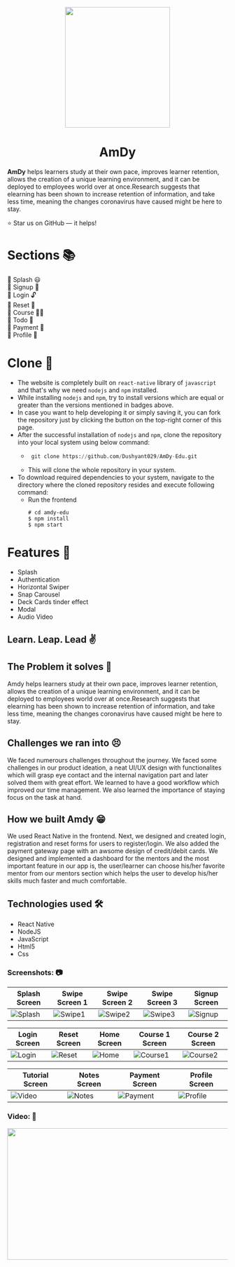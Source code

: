 <p align="center">
    <img src="https://user-images.githubusercontent.com/55031190/133921162-8d1e45de-5463-451e-a3cc-e1a100401a51.png" width="240" height="275">
</p>
<h1 align="center">AmDy</h1>

**AmDy** helps learners study at their own pace, improves learner retention, allows the creation of a unique learning environment, and it can be deployed to employees world over at once.Research suggests that elearning has been shown to increase retention of information, and take less time, meaning the changes coronavirus have caused might be here to stay.

 

⭐ Star us on GitHub — it helps!


# Sections 📚

🏹 Splash 😃\
🏹 Signup 🔐\
🏹 Login 🔓\
🏹 Reset 🔐\
🏹 Course 👨‍🎓\
🏹 Todo 📝\
🏹 Payment 💸\
🏹 Profile 👤

# Clone 📑

- The website is completely built on `react-native` library of `javascript` and that's why we need `nodejs` and `npm` installed.
- While installing `nodejs` and `npm`, try to install versions which are equal or greater than the versions mentioned in badges above.
- In case you want to help developing it or simply saving it, you can fork the repository just by clicking the button on the top-right corner of this page.
- After the successful installation of `nodejs` and `npm`, clone the repository into your local system using below command:
  - ```python
     git clone https://github.com/Dushyant029/AmDy-Edu.git
    ```
  - This will clone the whole repository in your system.
- To download required dependencies to your system, navigate to the directory where the cloned repository resides and execute following command:
  - Run the frontend
     ```
     # cd amdy-edu
     $ npm install
     $ npm start
     ```

# Features 🔌

- Splash
- Authentication
- Horizontal Swiper
- Snap Carousel
- Deck Cards tinder effect
- Modal
- Audio Video 



## Learn. Leap. Lead ✌

## The Problem it solves 🤔
Amdy helps learners study at their own pace, improves learner retention, allows the creation of a unique learning environment, and it can be deployed to employees world over at once.Research suggests that elearning has been shown to increase retention of information, and take less time, meaning the changes coronavirus have caused might be here to stay.

## Challenges we ran into 😣
We faced numerours challenges throughout the journey. We faced some challenges in our product ideation, a neat UI/UX design with functionalites which will grasp eye contact and the internal navigation part and later solved them with great effort. We learned to have a good workflow which improved our time management. We also learned the importance of staying focus on the task at hand.

## How we built Amdy 😁
We used React Native in the frontend. Next, we designed and created login, registration and reset forms for users to register/login. We also added the payment gateway page with an awsome design of credit/debit cards. We designed and implemented a dashboard for the mentors and the most important feature in our app is, the user/learner can choose his/her favorite mentor from our mentors section which helps the user to develop his/her skills much faster and much comfortable.

## Technologies used 🛠️

- React Native
- NodeJS
- JavaScript
- Html5
- Css
    
### Screenshots: 📷

| Splash Screen | Swipe Screen 1 | Swipe Screen 2 | Swipe Screen 3 | Signup Screen |
| --- | --- | --- | --- | --- |
| ![Splash](https://user-images.githubusercontent.com/55031190/133919742-8288c4d3-5327-445b-8a0e-de82968f640e.png) | ![Swipe1](https://user-images.githubusercontent.com/55031190/133919737-5ceaeb39-a38d-49ce-84ad-a9d1ce6cd2b7.png) | ![Swipe2](https://user-images.githubusercontent.com/55031190/133919739-3f5ee923-e705-4830-9a20-d2fbe5ade7df.png) | ![Swipe3](https://user-images.githubusercontent.com/55031190/133919740-9847d80e-b0a2-418d-8598-fe444934dcfe.png) | ![Signup](https://user-images.githubusercontent.com/55031190/133919741-fc35019d-1e66-41be-8ee1-2aca8f70e1ab.png) |

| Login Screen | Reset Screen | Home Screen | Course 1 Screen | Course 2 Screen | 
| --- | --- | --- | --- | --- |
| ![Login](https://user-images.githubusercontent.com/55031190/133919928-41d48eb4-da1a-430a-8603-6e0a17161fc3.png) | ![Reset](https://user-images.githubusercontent.com/55031190/133919930-50b8f60a-1e1a-4a9c-90b6-9fa6eafbd996.png) |![Home](https://user-images.githubusercontent.com/55031190/133919931-e17525f2-e443-4afd-a433-9525ac3c88ee.png)  | ![Course1](https://user-images.githubusercontent.com/55031190/133919933-464ef25c-ca0a-4641-99f8-9eb0b0716750.png) | ![Course2](https://user-images.githubusercontent.com/55031190/133919917-b4b04bb2-a87d-4336-9b41-237c071a4d21.png) |

| Tutorial Screen | Notes Screen | Payment Screen | Profile Screen |
| --- | --- | --- | --- |
| ![Video](https://user-images.githubusercontent.com/55031190/133920285-c3722df2-eec7-488d-8689-0a7bacf35ddf.png) | ![Notes](https://user-images.githubusercontent.com/55031190/133920286-6f396288-8e32-41b5-84ae-453813d86206.png) | ![Payment](https://user-images.githubusercontent.com/55031190/133920287-f5a74525-7f13-4d62-a1da-dca1e3ceb1d9.png) | ![Profile](https://user-images.githubusercontent.com/55031190/133920288-6bb72e6a-6ab7-46f5-915e-adc98261def9.png) |

### Video: 🎥



<p align="center">
    <img src="https://user-images.githubusercontent.com/55031190/133921835-c27621bd-9801-4680-bdb5-5edebd30f48d.png" width="1240" height="300">
</p>